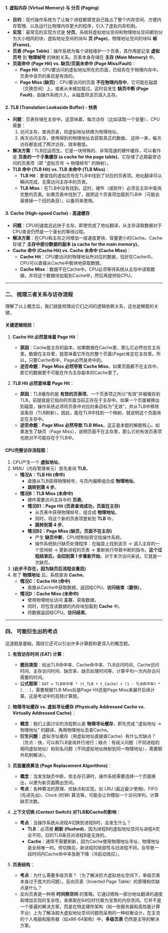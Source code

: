 #### 1. 虚拟内存 (Virtual Memory) 与 分页 (Paging)
*   **目的**：现代操作系统为了让每个进程都感觉自己独占了整个内存空间、方便内存管理、以及运行比物理内存更大的程序，引入了虚拟内存机制。
*   **实现**：最常见的实现方式是 **分页**。系统将虚拟地址空间和物理地址空间都划分为大小相同的块，虚拟地址空间的块叫 **页 (Page)**，物理地址空间的块叫 **帧 (Frame)**。
*   **页表 (Page Table)**：操作系统为每个进程维护一个页表，其作用是记录 **虚拟页号** 到 **物理帧号** 的映射关系。页表本身存储在 **主存 (Main Memory)** 中。
*   **页面命中 (Page Hit) vs. 缺页/页面未命中 (Page Miss/Fault)**：
    *   **Page Hit**：CPU要访问的虚拟地址所在的页面，已经存在于物理内存中。页表中该页的条目是有效的。
    *   **Page Miss (缺页)**：CPU要访问的页面 **不在物理内存中**，它可能在磁盘（交换空间）上，或者从未被加载过。这时会发生 **缺页中断 (Page Fault)**，由操作系统介入，从磁盘将该页调入主存。

#### 2. TLB (Translation Lookaside Buffer) - 快表
*   **问题**：页表存储在主存中。这意味着，每次访存（比如读取一个变量），CPU需要：
    1.  访问主存，查询页表，将虚拟地址转换为物理地址。
    2.  再次访问主存，使用得到的物理地址去获取真正的数据。
    这样一来，每次访存都变成了两次访存，效率极低。
*   **解决方案**：TLB应运而生。它是一块特殊的、非常高速的硬件缓存，可以看作是 **页表的一个子集缓存 (a cache for the page table)**。它存储了近期最常访问的页表项（即 "虚拟页号 -> 物理帧号" 的映射）。
*   **TLB 命中 (TLB Hit) vs. TLB 未命中 (TLB Miss)**：
    *   **TLB Hit**：要查找的虚拟页号在TLB中找到了对应的页表项。地址翻译可以瞬间完成，无需访问主存中的页表。
    *   **TLB Miss**：在TLB中没有找到。这时，硬件（或软件）必须去主存中查询完整的页表。如果页表中找到了，就把这个页表项加载到TLB中（可能会替换掉一个旧的条目），以备将来使用。

#### 3. Cache (High-speed Cache) - 高速缓存
*   **问题**：CPU的速度远远快于主存。即使完成了地址翻译，从主存读取数据对于CPU来说仍然是一个漫长的等待过程。
*   **解决方案**：在CPU和主存之间增加一层速度更快、容量更小的Cache。Cache存储了 **主存中部分数据的副本 (a cache for the main memory)**。
*   **Cache 命中 (Cache Hit) vs. Cache 未命中 (Cache Miss)**：
    *   **Cache Hit**：CPU要访问的物理地址所对应的数据，恰好在Cache中。CPU可以直接从Cache中极快地获取数据。
    *   **Cache Miss**：数据不在Cache中。CPU必须等待系统从主存中读取数据，并将这个数据块加载到Cache中，然后再提供给CPU。

---

### 二、 梳理三者关系与访存流程

理解了以上概念后，我们就能梳理出它们之间的逻辑依赖关系，这也是解题的关键。

#### 关键逻辑规则：

1.  **Cache Hit 必然意味着 Page Hit**：
    *   **原因**：Cache是主存的副本。如果数据在Cache里，那么它必然也在主存里。数据在主存里，就意味着它所在的整个页面(Page)肯定在主存里。所以，只要Cache命中，Page必然是命中的。
    *   **逆否命题**：**Page Miss 必然导致 Cache Miss**。如果页面都不在主存中，那它的数据更不可能在作为主存副本的Cache里了。

2.  **TLB Hit 必然意味着 Page Hit**：
    *   **原因**：TLB缓存的是 **有效的页表项**。一个页表项之所以“有效”并被缓存到TLB，前提就是它指向的页面当前正存在于主存中。如果一个页面被换出到磁盘，操作系统必须将页表中对应的条目标为“无效”，并从TLB中移除该条目（TLB刷新）。因此，能在TLB中找到一个映射，就说明这个页面肯定在主存中。
    *   **逆否命题**：**Page Miss 必然导致 TLB Miss**。这正是本题的解题核心。如果发生了缺页（Page Miss），说明页面不在主存里，那么它的有效页表项也绝对不可能存在于TLB中。

#### CPU完整访存流程图：

1.  CPU产生一个 **虚拟地址**。
2.  MMU（内存管理单元）首先查询 **TLB**。
    *   **情况A：TLB Hit (命中)**
        *   直接从TLB获得物理帧号，与页内偏移组合成 **物理地址**。
        *   **跳转到第 4 步**。
    *   **情况B：TLB Miss (未命中)**
        *   硬件需要访问主存中的 **页表**。
        *   **情况B1：Page Hit (页表查询成功，页面在主存)**
            *   从页表中获得物理帧号，组合成 **物理地址**。
            *   同时，将这个新的页表项更新到 **TLB** 中。
            *   **跳转到第 4 步**。
        *   **情况B2：Page Miss (缺页，页面不在主存)**
            *   产生 **缺页中断**，CPU控制权转交给操作系统。
            *   操作系统执行缺页处理程序：在磁盘上找到该页 -> 调入主存的一个空闲帧 -> 更新进程的页表 -> 重新执行导致中断的指令。**这个过程结束后，会回到第 1 步重新开始**。对于本次访问来说，它就是一次缺页。
3.  **(此步不存在，因为缺页后流程会重启)**
4.  有了 **物理地址** 后，系统查询 **Cache**。
    *   **情况C：Cache Hit (命中)**
        *   直接从Cache中获取数据，返回给CPU。**访问结束（最快）**。
    *   **情况D：Cache Miss (未命中)**
        *   使用物理地址访问 **主存**，获取数据。
        *   同时，将包含该数据的内存块加载到 **Cache** 中。
        *   将数据返回给CPU。**访问结束**。

---
### 四、 可能衍生出的考点

这道题是基础，围绕它还可以引出许多计算题和更深入的概念题。

1.  **有效访存时间 (EAT) 计算**：
    *   **题目类型**：给出TLB命中率、Cache命中率、TLB访问时间、Cache访问时间、主存访问时间、缺页率、缺页处理时间等，计算平均一次内存访问需要的时间。
    *   **公式框架**：`EAT = TLB命中率 * (t_TLB + t_Cache) + (1 - TLB命中率) * [...]`，需要根据TLB Miss后是Page Hit还是Page Miss来展开后续计算。这是考试中的高频计算题。

2.  **物理寻址缓存 vs. 虚拟寻址缓存 (Physically Addressed Cache vs. Virtually Addressed Cache)**：
    *   **概念**：我们上面讨论的流程默认是 **物理寻址缓存**，即先完成 "虚拟地址 -> 物理地址" 的翻译，再用物理地址去查Cache。
    *   **衍生问题**：虚拟寻址缓存（用虚拟地址直接查Cache）有什么优缺点？（优点：快，可以和TLB查询并行进行；缺点：有歧义问题（不同进程的相同虚拟地址）和别名问题（不同虚拟地址映射到同一物理地址），需要额外机制解决）。

3.  **页面置换算法 (Page Replacement Algorithms)**：
    *   **概念**：当发生缺页中断，但主存已满时，操作系统需要选择一个页面换出，以便为新页面腾出空间。
    *   **考点**：各种算法的原理、优缺点和实现，如 LRU (最近最少使用)、FIFO (先进先出)、Clock (时钟) 算法等。可能会让你模拟一个访问序列，计算缺页次数。

4.  **上下文切换 (Context Switch) 对TLB和Cache的影响**：
    *   **考点**：当操作系统从进程A切换到进程B时，会发生什么？
        *   **TLB**：必须被 **刷新 (flushed)**，因为进程B的虚拟地址空间与进程A完全不同，旧的TLB条目对进程B是无效的。
        *   **Cache**：通常不需要刷新，因为Cache使用物理地址寻址，物理地址是全局唯一的。但切换后，新进程的局部性与旧进程不同，会导致一段时间内Cache命中率急剧下降（冷启动效应）。

5.  **页表结构**：
    *   **考点**：为什么需要多级页表？（为了解决巨大虚拟地址空间下，单级页表本身过于庞大的问题）。反向页表（Inverted Page Table）的原理和优缺点是什么？
    * 反向页表是一种用 **时间换空间** 的策略。它通过牺牲一部分地址翻译的速度和增加实现的复杂性，来换取在64位时代极为宝贵的内存空间。它并不是一个普遍的解决方案，而是在特定硬件架构（如一些服务器和高性能计算平台）上为了解决超大虚拟地址空间问题而采用的一种权衡设计。在主流的个人电脑和服务器（如x86-64架构）中，**多级页表** 仍然是主导的解决方案。

